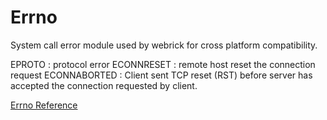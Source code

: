 # Errno

System call error module used by webrick for cross platform compatibility.

EPROTO
:   protocol error
ECONNRESET
:   remote host reset the connection request
ECONNABORTED
:   Client sent TCP reset (RST) before server has accepted the connection
    requested by client.


[Errno Reference](https://ruby-doc.org/stdlib-2.5.0/libdoc/webrick/rdoc/Errno.html)
